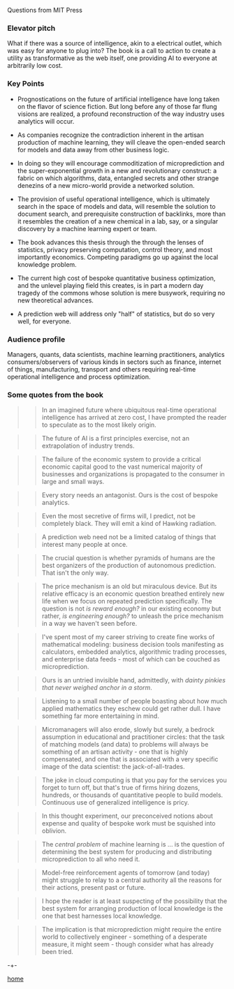 Questions from MIT Press

### Elevator pitch

What if there was a source of intelligence, akin to a electrical outlet, which was easy for anyone to plug into? The book is a
call to action to create a utility as transformative as the web itself, one providing AI to everyone at arbitrarily low cost. 


### Key Points

* Prognostications on the future of artificial intelligence have long taken on the flavor of science fiction. But long before any of those far flung visions are realized, a profound reconstruction of the way industry uses analytics will occur.   

* As companies recognize the contradiction inherent in the artisan production of machine learning, they will cleave the open-ended search for models and data away from other business logic. 

* In doing so they will encourage commoditization of microprediction and the super-exponential growth in a new and revolutionary construct: a fabric on which algorithms, data, entangled secrets and other strange denezins of a new micro-world provide a networked solution.

* The provision of useful operational intelligence, which is ultimately search in the space of models and data, will resemble the solution to document search, and prerequisite construction of backlinks, more than it resembles the creation of a new chemical in a lab, say, or a singular discovery by a machine learning expert or team.    

* The book advances this thesis through the through the lenses of statistics, privacy preserving computation, control theory, and most importantly economics. Competing paradigms go up against the local knowledge problem.  

* The current high cost of bespoke quantitative business optimization, and the unlevel playing field this creates, is in part a modern day tragedy of the commons whose solution is mere busywork, requiring no new theoretical advances.  

* A prediction web will address only "half" of statistics, but do so very well, for everyone.  


### Audience profile

Managers, quants, data scientists, machine learning practitioners, analytics consumers/observers of various kinds in sectors such as finance, internet of things, manufacturing, transport and others requiring real-time operational intelligence and process optimization. 

### Some quotes from the book 

>> In an imagined future where ubiquitous real-time operational intelligence has arrived at zero cost, I have prompted the reader to speculate as to the most likely origin.


>> The future of AI is a first principles exercise, not an extrapolation of industry trends.



>> The failure of the economic system to provide a critical economic capital good to the vast numerical majority of businesses and organizations is propagated to the consumer in large and small ways.



>> Every story needs an antagonist. Ours is the cost of bespoke analytics. 



>> Even the most secretive of firms will, I predict, not be completely black. They will emit a kind of Hawking radiation. 



>> A prediction web need not be a limited catalog of things that interest many people at once.



>> The crucial question is whether pyramids of humans are the best organizers of the production of autonomous prediction. That isn't the only way.



>> The price mechanism is an old but miraculous device. But its relative efficacy is an economic question breathed entirely new life when we focus on repeated prediction specifically. The question is not *is reward enough?* in our existing economy but rather, *is engineering enough?* to unleash the price mechanism in a way we haven't seen before. 



>> I've spent most of my career striving to create fine works of mathematical modeling: business decision tools manifesting as calculators, embedded analytics, algorithmic trading processes, and enterprise data feeds - most of which can be couched as microprediction.



>> Ours is an untried invisible hand, admittedly, with *dainty pinkies that never weighed anchor in a storm*. 



>> Listening to a small number of people boasting about how much applied mathematics they eschew could get rather dull. I have something far more entertaining in mind.



>> Micromanagers will also erode, slowly but surely, a bedrock assumption in educational and practitioner circles: that the task of matching models (and data) to problems will always be something of an artisan activity - one that is highly compensated, and one that is associated with a very specific image of the data scientist: the jack-of-all-trades. 



>> The joke in cloud computing is that you pay for the services you forget to turn off, but that's true of firms hiring dozens, hundreds, or thousands of quantitative people to build models. Continuous use of generalized intelligence is pricy. 



>> In this thought experiment, our preconceived notions about expense and quality of bespoke work must be squished into oblivion.



>> The *central problem* of machine learning is ... is the question of determining the best system for producing and distributing microprediction to all who need it. 

>> Model-free reinforcement agents of tomorrow (and today) might struggle to relay to a central authority all the reasons for their actions, present past or future. 



>> I hope the reader is at least suspecting of the possibility that the best system for arranging production of local knowledge is the one that best harnesses local knowledge.



>> The implication is that microprediction might require the entire world to collectively engineer - something of a desperate measure, it might seem - though consider what has already been tried.




-+-

[home](https://microprediction.github.io/building_an_open_ai_network/)
